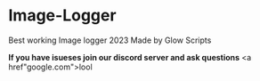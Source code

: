 # Image-Logger
Best working Image logger 2023
Made by Glow Scripts




**If you have isueses join our discord server and ask questions** <a href"google.com">lool <a/>
